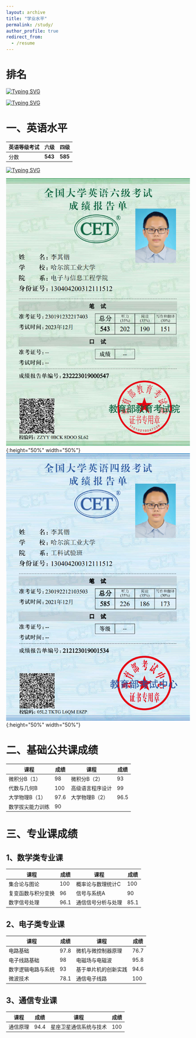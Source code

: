 ```yaml
---
layout: archive
title: "学业水平"
permalink: /study/
author_profile: true
redirect_from:
  - /resume
---
```


# 排名

[![Typing SVG](https://readme-typing-svg.herokuapp.com?font=Fira+Code&duration=1000&pause=1000&color=000000&multiline=true&repeat=false&random=false&width=435&lines=21%E7%BA%A7%E5%93%88%E5%B7%A5%E5%A4%A7%E7%94%B5%E4%BF%A1%E5%AD%A6%E9%99%A2330%E4%BA%BA%EF%BC%8C%E5%AD%A6%E5%88%86%E7%BB%A9%E6%8E%92%E5%90%8D2%2F330;%E7%BB%BC%E6%B5%8B%E6%8E%92%E5%90%8D1%2F330;%E9%80%9A%E4%BF%A1%E5%B7%A5%E7%A8%8B%E7%B3%BB110%E4%BA%BA%EF%BC%8C%E5%AD%A6%E5%88%86%E7%BB%A9%E6%8E%92%E5%90%8D2%2F110;%E7%BB%BC%E6%B5%8B%E6%8E%92%E5%90%8D1%2F110)](https://git.io/typing-svg)

[![Typing SVG](https://readme-typing-svg.herokuapp.com?font=Fira+Code&duration=2000&pause=1000&color=CD0000&repeat=false&random=false&width=435&lines=%E5%A4%A7%E4%B8%80%E5%AD%A6%E5%B9%B4%E8%AE%A1%E7%AE%97%E6%9C%BA%E4%B8%8E%E7%94%B5%E5%AD%90%E9%80%9A%E4%BF%A1%E5%A4%A7%E7%B1%BB%E6%8E%92%E5%90%8D1%2F731)](https://git.io/typing-svg)




# 一、英语水平

| 英语等级考试 | 六级 | 四级 |
| --- | --- | --- |
| 分数 | **543** | **585** |

[![Typing SVG](https://readme-typing-svg.herokuapp.com?font=Fira+Code&pause=1000&color=0CB64A&repeat=false&random=false&width=435&lines=%E5%9B%9B%E5%85%AD%E7%BA%A7%E5%9D%87%E5%9C%A8%E5%A4%A7%E4%B8%80%E5%B9%B4%E7%BA%A7%E4%B8%80%E6%AC%A1%E6%80%A7%E9%80%9A%E8%BF%87%EF%BC%8C%E6%88%90%E7%BB%A9%E5%9D%87%E4%B8%BA%E8%A3%B8%E8%80%83)](https://git.io/typing-svg)


![CET6](https://raw.githubusercontent.com/HITLqk/lqk/master/images/%E5%85%AD%E7%BA%A7%E8%AF%81%E4%B9%A6%E7%94%B5%E5%AD%90%E7%89%88.png){:height="50%" width="50%"}![CET4](https://raw.githubusercontent.com/HITLqk/lqk/master/images/%E5%9B%9B%E7%BA%A7%E8%AF%81%E4%B9%A6%E7%94%B5%E5%AD%90%E7%89%88.png){:height="50%" width="50%"}



# 二、基础公共课成绩

| 课程 | 成绩 | 课程 | 成绩 |
| --- | --- | --- | --- |
| 微积分B（1） | 98 | 微积分B（2） | 93 |
| 代数与几何B | 100 | 高级语言程序设计 | 99 |
| 大学物理B（1） | 97.6 | 大学物理B（2） | 96.5 |
| 数学拔尖能力训练 | 90 |  |  |



# 三、专业课成绩
## 1、数学类专业课

| 课程 | 成绩 | 课程 | 成绩 |
| --- | --- | --- | --- |
| 集合论与图论 | 100 | 概率论与数理统计C | 100 |
| 复变函数与积分变换 | 96 | 信号与系统A | 90 |
| 数字信号处理 | 96.1 | 通信信号分析与处理 | 85.1 |


## 2、电子类专业课

| 课程 | 成绩 | 课程 | 成绩 |
| --- | --- | --- | --- |
| 电路基础 | 97.8 | 微机与微控制器原理 | 76.7 |
| 电子线路基础 | 98 | 电磁场与电磁波 | 95.8 |
| 数字逻辑电路与系统 | 93 | 基于单片机的创新实践 | 94.6 |
| 微波技术 | 78.1 | 通信电子线路 | 100 |


## 3、通信专业课

| 课程 | 成绩 | 课程 | 成绩 |
| --- | --- | --- | --- |
| 通信原理 | 94.4 | 星座卫星通信系统与技术 | 100 |

